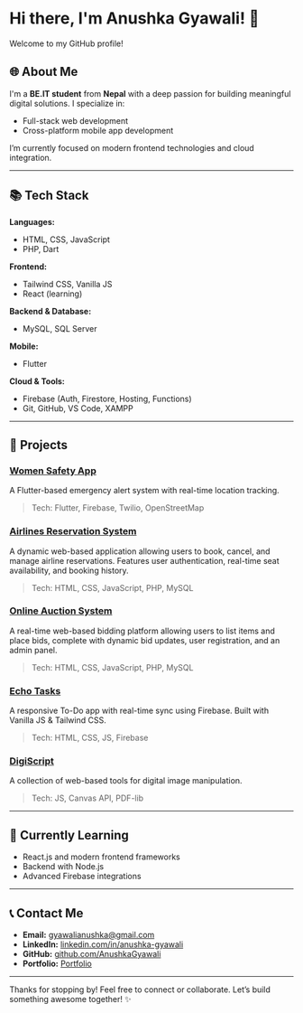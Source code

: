 # Hi there, I'm Anushka Gyawali! 👋

Welcome to my GitHub profile!

## 🌐 About Me

I'm a **BE.IT student** from **Nepal** with a deep passion for building meaningful digital solutions. I specialize in:

* Full-stack web development
* Cross-platform mobile app development

I’m currently focused on modern frontend technologies and cloud integration.

---

## 📚 Tech Stack

**Languages:**

* HTML, CSS, JavaScript
* PHP, Dart

**Frontend:**

* Tailwind CSS, Vanilla JS
* React (learning)

**Backend & Database:**

* MySQL, SQL Server

**Mobile:**

* Flutter

**Cloud & Tools:**

* Firebase (Auth, Firestore, Hosting, Functions)
* Git, GitHub, VS Code, XAMPP

---

## 🎨 Projects

### [Women Safety App](https://github.com/AnushkaGyawali/women_safety_app)

A Flutter-based emergency alert system with real-time location tracking.

> Tech: Flutter, Firebase, Twilio, OpenStreetMap

### [Airlines Reservation System](https://airlineticket.netlify.app/)
A dynamic web-based application allowing users to book, cancel, and manage airline reservations. Features user authentication, real-time seat availability, and booking history.

>Tech: HTML, CSS, JavaScript, PHP, MySQL

### [Online Auction System](https://sixsemprojectdemo.netlify.app )
A real-time web-based bidding platform allowing users to list items and place bids, complete with dynamic bid updates, user registration, and an admin panel.

>Tech: HTML, CSS, JavaScript, PHP, MySQL

### [Echo Tasks](https://echotasks.netlify.app/)

A responsive To-Do app with real-time sync using Firebase. Built with Vanilla JS & Tailwind CSS.

> Tech: HTML, CSS, JS, Firebase

### [DigiScript](https://digiscript.netlify.app/)

A collection of web-based tools for digital image manipulation.

> Tech: JS, Canvas API, PDF-lib


---

## 🔄 Currently Learning

* React.js and modern frontend frameworks
* Backend with Node.js
* Advanced Firebase integrations

---

## 📞 Contact Me

* **Email:** [gyawalianushka@gmail.com](mailto:gyawalianushka@gmail.com)
* **LinkedIn:** [linkedin.com/in/anushka-gyawali](https://linkedin.com/in/anushka-gyawali)
* **GitHub:** [github.com/AnushkaGyawali](https://github.com/AnushkaGyawali)
* **Portfolio:** [Portfolio](https://anushkagyawali.com.np/)

---

Thanks for stopping by! Feel free to connect or collaborate. Let’s build something awesome together! ✨
